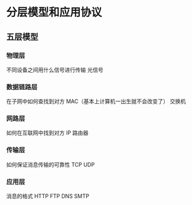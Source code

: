 # 分层模型和应用协议
## 五层模型
### 物理层
不同设备之间用什么信号进行传输 光信号
### 数据链路层
在子网中如何查找到对方 MAC（基本上计算机一出生就不会改变了） 交换机
### 网路层
如何在互联网中找到对方 IP 路由器
### 传输层
如何保证消息传输的可靠性 TCP UDP
### 应用层
消息的格式 HTTP FTP DNS SMTP

